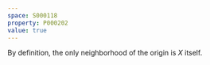 ```yaml
---
space: S000118
property: P000202
value: true
---
```


By definition, the only neighborhood of the origin is $X$ itself.
